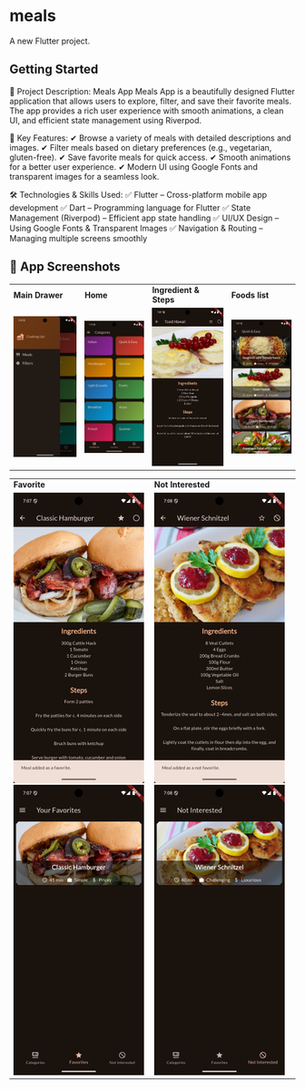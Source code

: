 # meals

A new Flutter project.

## Getting Started

📌 Project Description: Meals App
Meals App is a beautifully designed Flutter application that allows users to explore, filter, and save their favorite meals. The app provides a rich user experience with smooth animations, a clean UI, and efficient state management using Riverpod.

🚀 Key Features:
✔ Browse a variety of meals with detailed descriptions and images.
✔ Filter meals based on dietary preferences (e.g., vegetarian, gluten-free).
✔ Save favorite meals for quick access.
✔ Smooth animations for a better user experience.
✔ Modern UI using Google Fonts and transparent images for a seamless look.

🛠️ Technologies & Skills Used:
✅ Flutter – Cross-platform mobile app development
✅ Dart – Programming language for Flutter
✅ State Management (Riverpod) – Efficient app state handling
✅ UI/UX Design – Using Google Fonts & Transparent Images
✅ Navigation & Routing – Managing multiple screens smoothly

## 📸 App Screenshots

<table>
  <tr>
    <td><b>Main Drawer</b></td>
    <td><b>Home</b></td>
    <td><b>Ingredient & Steps</b></td>
    <td><b>Foods list</b></td>
  </tr>
  
  <tr>
    <td><img src="assets/screenshots/main drawer.png" width="250"></td>
    <td><img src="assets/screenshots/home.png" width="250"></td>
    <td><img src="assets/screenshots/ingredient & steps.png" width="250"></td>
    <td><img src="assets/screenshots/Foods list.png" width="250"></td>
  </tr>
</table>

<table>
  <tr>
    <td><b>Favorite</b></td>
    <td><b>Not Interested</b></td>
  </tr>
  
  <tr>
    <td><img src="assets/screenshots/add to favorits.png" width="230"><img src="assets/screenshots/favorite.png" width="230"></td>
    <td><img src="assets/screenshots/add to not interested.png" width="230"><img src="assets/screenshots/not interested.png" width="230"></td>
  </tr>
</table>
